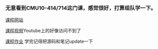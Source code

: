 ### 无意看到CMU10-414/714这门课，感觉很好，打算组队学一下。
 [课程网站](https://dlsyscourse.org/)
 
[课程视频](https://www.bilibili.com/video/BV1Rg4y137jH/?spm_id_from=333.337.search-card.all.click&vd_source=fc4fce5f83625e462e7f7c44f9174ad2)Youtube上的好像访问不到了

[课程作业](https://dlsyscourse.org/assignments/)
学完记得把源码和笔记update一下
